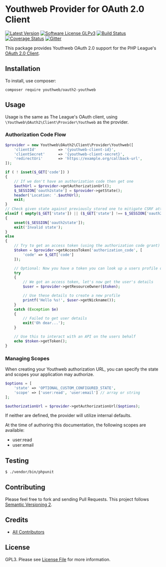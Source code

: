 # Youthweb Provider for OAuth 2.0 Client

[![Latest Version](https://img.shields.io/github/release/youthweb/oauth2-youthweb.svg)](https://github.com/youthweb/oauth2-youthweb/releases)
[![Software License GLPv3](http://img.shields.io/badge/License-GPLv3-brightgreen.svg)](LICENSE)
[![Build Status](http://img.shields.io/travis/youthweb/oauth2-youthweb.svg)](https://travis-ci.org/youthweb/oauth2-youthweb)
[![Coverage Status](https://coveralls.io/repos/youthweb/oauth2-youthweb/badge.svg?branch=master&service=github)](https://coveralls.io/github/youthweb/oauth2-youthweb?branch=master)
[![Gitter](https://badges.gitter.im/Join%20Chat.svg)](https://gitter.im/youthweb/youthweb-api?utm_source=badge&utm_medium=badge&utm_campaign=pr-badge&utm_content=badge)

This package provides Youthweb OAuth 2.0 support for the PHP League's [OAuth 2.0 Client](https://github.com/thephpleague/oauth2-client).

## Installation

To install, use composer:

```
composer require youthweb/oauth2-youthweb
```

## Usage

Usage is the same as The League's OAuth client, using `\Youthweb\OAuth2\Client\Provider\Youthweb` as the provider.

### Authorization Code Flow

```php
$provider = new Youthweb\OAuth2\Client\Provider\Youthweb([
    'clientId'          => '{youthweb-client-id}',
    'clientSecret'      => '{youthweb-client-secret}',
    'redirectUri'       => 'https://example.org/callback-url',
]);

if ( ! isset($_GET['code']) )
{
    // If we don't have an authorization code then get one
    $authUrl = $provider->getAuthorizationUrl();
    $_SESSION['oauth2state'] = $provider->getState();
    header('Location: '.$authUrl);
    exit;
}
// Check given state against previously stored one to mitigate CSRF attack
elseif ( empty($_GET['state']) || ($_GET['state'] !== $_SESSION['oauth2state']) )
{
    unset($_SESSION['oauth2state']);
    exit('Invalid state');
}
else
{
    // Try to get an access token (using the authorization code grant)
    $token = $provider->getAccessToken('authorization_code', [
        'code' => $_GET['code']
    ]);

    // Optional: Now you have a token you can look up a users profile data
    try
    {
        // We got an access token, let's now get the user's details
        $user = $provider->getResourceOwner($token);

        // Use these details to create a new profile
        printf('Hello %s!', $user->getNickname());
    }
    catch (Exception $e)
    {
        // Failed to get user details
        exit('Oh dear...');
    }

    // Use this to interact with an API on the users behalf
    echo $token->getToken();
}
```

### Managing Scopes

When creating your Youthweb authorization URL, you can specify the state and scopes your application may authorize.

```php
$options = [
    'state' => 'OPTIONAL_CUSTOM_CONFIGURED_STATE',
    'scope' => ['user:read', 'user:email'] // array or string
];

$authorizationUrl = $provider->getAuthorizationUrl($options);
```
If neither are defined, the provider will utilize internal defaults.

At the time of authoring this documentation, the following scopes are available:

- user:read
- user:email

## Testing

``` bash
$ ./vendor/bin/phpunit
```

## Contributing

Please feel free to fork and sending Pull Requests. This project follows [Semantic Versioning 2](http://semver.org).

## Credits

- [All Contributors](https://github.com/youthweb/oauth2-youthweb/contributors)

## License

GPL3. Please see [License File](LICENSE) for more information.
